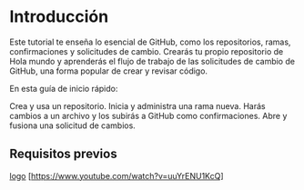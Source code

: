# __Introducción__
Este tutorial te enseña lo esencial de GitHub, como los repositorios, ramas, confirmaciones y solicitudes de cambio. Crearás tu propio repositorio de Hola mundo y aprenderás el flujo de trabajo de las solicitudes de cambio de GitHub, una forma popular de crear y revisar código.

En esta guía de inicio rápido:

Crea y usa un repositorio.
Inicia y administra una rama nueva.
Harás cambios a un archivo y los subirás a GitHub como confirmaciones.
Abre y fusiona una solicitud de cambios.

## __Requisitos previos__

[logo](https://share.google/images/trnXfbcv5KoTENnq3)
[https://www.youtube.com/watch?v=uuYrENU1KcQ]
